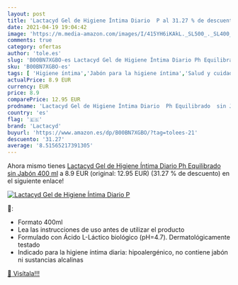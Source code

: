 ```yaml
---
layout: post
title: 'Lactacyd Gel de Higiene Íntima Diario  P al 31.27 % de descuento'
date: 2021-04-19 19:04:42
image: 'https://m.media-amazon.com/images/I/415YH6iKAkL._SL500_._SL400_.jpg'
comments: true
category: ofertas
author: 'tole.es'
slug: 'B00BN7XGBO-es Lactacyd Gel de Higiene Íntima Diario Ph Equilibrado sin...'
sku: 'B00BN7XGBO-es'
tags: [ 'Higiene íntima','Jabón para la higiene íntima','Salud y cuidado personal','jabón','lactacyd', ]
actualPrice: 8.9 EUR
currency: EUR
price: 8.9
comparePrice: 12.95 EUR
prodname: 'Lactacyd Gel de Higiene Íntima Diario  Ph Equilibrado  sin Jabón  400 ml'
country: 'es'
flag: '🇪🇸'
brand: 'Lactacyd'
buyurl: 'https://www.amazon.es/dp/B00BN7XGBO/?tag=tolees-21'
descuento: '31.27'
average: '8.51565217391305'
---
```


Ahora mismo tienes [Lactacyd Gel de Higiene Íntima Diario  Ph Equilibrado  sin Jabón  400 ml](https://www.amazon.es/dp/B00BN7XGBO/?tag=tolees-21) a 8.9 EUR (original: 12.95 EUR) (31.27 %  de descuento) en el siguiente enlace!

[![Lactacyd Gel de Higiene Íntima Diario  P](https://m.media-amazon.com/images/I/415YH6iKAkL._SL500_._SL400_.jpg)](https://www.amazon.es/dp/B00BN7XGBO/?tag=tolees-21)

🔎:

- Formato 400ml
- Lea las instrucciones de uso antes de utilizar el producto
- Formulado con Ácido L-Láctico biológico (pH=4.7). Dermatológicamente testado
- Indicado para la higiene íntima diaria: hipoalergénico, no contiene jabón ni sustancias alcalinas

[🛒 Visítala!!!](https://www.amazon.es/dp/B00BN7XGBO/?tag=tolees-21)
